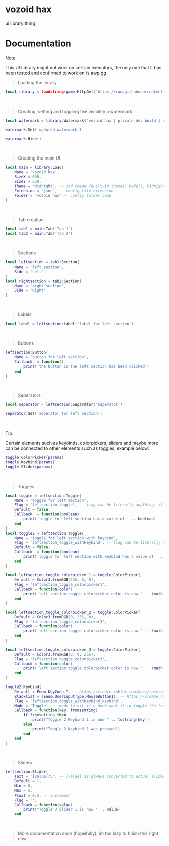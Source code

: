 # vozoid hax
ui library thing

# Documentation
> [!NOTE]
> This UI Library might not work on certain executors, the only one that it has been tested and confirmed to work on is awp.gg

> Loading the library
```lua
local library = loadstring(game:HttpGet('https://raw.githubusercontent.com/xataxell/vozoid-hax/refs/heads/main/source.lua'))()
```
‭
> Creating, setting and toggling the visibility a watermark
```lua
local watermark = library:Watermark('vozoid hax | private dev build | v1.0.0 | 240 fps | 15 ms')
```
```lua
watermark:Set('updated watermark')
```
```lua
watermark:Hide()
```
‭
> Creating the main UI
```lua
local main = library:Load{
    Name = 'vozoid hax',
    SizeX = 600,
    SizeY = 650,
    Theme = 'Midnight', -- 2nd theme (built-in themes: Defalt, Midnight, Gamesense)
    Extension = 'json', -- config file extension
    Folder = 'vozoid hax' -- config folder name
}
```
‭
> Tab creation
```lua
local tab1 = main:Tab('Tab 1')
local tab2 = main:Tab('Tab 2')
```
‭
> Sections
```lua
local leftsection = tab1:Section{
    Name = 'left section',
    Side = 'Left'
}
local rightsection = tab2:Section{
    Name = 'right section',
    Side = 'Right'
}
```
‭
> Labels
```lua
local label = leftsection:Label('label for left section')
```
‭‭
> Buttons
```lua
leftsection:Button{
    Name = 'button for left section',
    Callback  = function()
        print('the button in the left section has been clicked')
    end
}
```
‭
> Seperators
```lua
local seperator = leftsection:Separator('seperator')
```
```lua
seperator:Set('seperator for left section')
```
‭
> [!TIP]
> Certain elements such as keybinds, colorpickers, sliders and maybe more can be connected to other elements such as toggles, example below:
```lua
toggle:ColorPicker{params}
toggle:Keybind{params}
toggle:Slider{params}
```
‭
> Toggles
```lua
local toggle = leftsection:Toggle{
    Name = 'toggle for left section',
    Flag = 'leftsection_toggle', -- flag can be literally anything, it just has to be a string
    Default = false,
    Callback  = function(boolean)
        print('toggle for left section has a value of ' .. boolean)
    end
}
local toggle2 = leftsection:Toggle{
    Name = 'toggle for left section with keybind',
    Flag = 'leftsection_toggle_withkeybind', -- flag can be literally anything, it just has to be a string
    Default = false,
    Callback  = function(boolean)
        print('toggle for left section with keybind has a value of ' .. boolean)
    end
}
```
```lua
local leftsection_toggle_colorpicker_1 = toggle:ColorPicker{
    Default = Color3.fromRGB(255, 0, 0), 
    Flag = 'leftsection_toggle_colorpicker1', 
    Callback = function(color)
        print('left section toggle colorpicker color is now ' .. (math.round(color.R * 255)) .. ' ' .. math.round(color.G * 255) .. ' ' .. math.round(color.B * 255) .. ' ' .. (math.round(color.A * 100) / 100)) -- color units changed from max 0-1 to max 0-255 and then rounded the alpha (transparency) to the alpha times 100 and then divided so its a smooth number with a max of 2 decimal places
    end
}
```
```lua
local leftsection_toggle_colorpicker_2 = toggle:ColorPicker{
    Default = Color3.fromRGB(0, 255, 0), 
    Flag = 'leftsection_toggle_colorpicker2', 
    Callback = function(color)
        print('left section toggle colorpicker color is now ' .. (math.round(color.R * 255)) .. ' ' .. math.round(color.G * 255) .. ' ' .. math.round(color.B * 255) .. ' ' .. (math.round(color.A * 100) / 100))-- color units changed from max 0-1 to max 0-255 and then rounded the alpha (transparency) to the alpha times 100 and then divided so its a smooth number with a max of 2 decimal places
    end
}
```
```lua
local leftsection_toggle_colorpicker_3 = toggle:ColorPicker{
    Default = Color3.fromRGB(0, 0, 255), 
    Flag = 'leftsection_toggle_colorpicker3', 
    Callback = function(color)
        print('left section toggle colorpicker color is now ' .. (math.round(color.R * 255)) .. ' ' .. math.round(color.G * 255) .. ' ' .. math.round(color.B * 255) .. ' ' .. (math.round(color.A * 100) / 100)) -- color units changed from max 0-1 to max 0-255 and then rounded the alpha (transparency) to the alpha times 100 and then divided so its a smooth number with a max of 2 decimal places
    end
}
```
```lua
toggle2:Keybind{
    Default = Enum.KeyCode.T, -- https://create.roblox.com/docs/reference/engine/enums/KeyCode | https://create.roblox.com/docs/reference/engine/enums/UserInputType
    Blacklist = {Enum.UserInputType.MouseButton1}, -- https://create.roblox.com/docs/reference/engine/enums/KeyCode | https://create.roblox.com/docs/reference/engine/enums/UserInputType
    Flag = 'leftsection_toggle_withkeybind_keybind',
    Mode = 'Toggle', -- mode to nil if u dont want it to toggle the toggle
    Callback = function(key, fromsetting)
        if fromsetting then
            print("Toggle 2 Keybind 1 is now " .. tostring(key))
        else
            print("Toggle 2 Keybind 1 was pressed")
        end
    end
}
```
‭
> Sliders
```lua
leftsection:Slider{
    Text = '[value]/5', -- [value] is always converted to actual slider value (example: 1/5, 6/10, etc.)
    Default = 1,
    Min = 0,
    Max = 5,
    Float = 0.5, -- increment
    Flag = '',
    Callback = function(value)
        print("Toggle 3 Slider 1 is now " .. value)
    end
```
‭
> More documentation soon (hopefully), im too lazy to finish this right now
